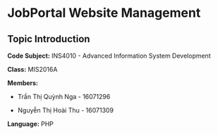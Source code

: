 JobPortal Website Management
============================
Topic Introduction
------------------
**Code Subject:** INS4010 - Advanced Information System Development <br>

**Class:** MIS2016A <br>

**Members:** <br>

- Trần Thị Quỳnh Nga - 16071296 <br>

- Nguyễn Thị Hoài Thu - 16071309 <br>

**Language:** PHP <br>





